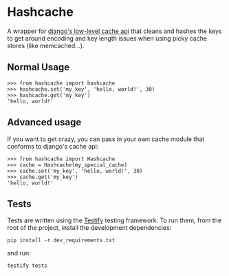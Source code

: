 # Hashcache

A wrapper for [django's low-level cache api][1] that cleans and hashes the
keys to get around encoding and key length issues when using picky cache
stores (like memcached...).

## Normal Usage

    >>> from hashcache import hashcache
    >>> hashcache.set('my_key', 'hello, world!', 30)
    >>> hashcache.get('my_key')
    'hello, world!'

## Advanced usage

If you want to get crazy, you can pass in your own cache module that conforms
to django's cache api:

    >>> from hashcache import Hashcache
    >>> cache = Hashcache(my_special_cache)
    >>> cache.set('my_key', 'hello, world!', 30)
    >>> cache.get('my_key')
    'hello, world!'

## Tests

Tests are written using the [Testify][2] testing framework. To run them,
from the root of the project, install the development dependencies:

    pip install -r dev_requirements.txt

and run:

    testify tests

[1]:https://docs.djangoproject.com/en/dev/topics/cache/?from=olddocs#the-low-level-cache-api
[2]:https://github.com/Yelp/Testify

